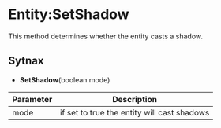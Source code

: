 # Entity:SetShadow

This method determines whether the entity casts a shadow.

## Sytnax

- **SetShadow**(boolean mode)

| Parameter | Description |
|---|---|
| mode | if set to true the entity will cast shadows |
